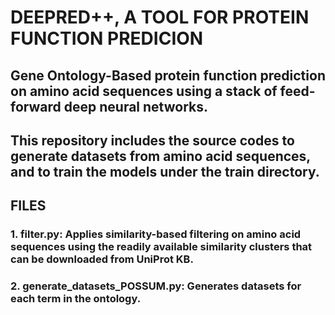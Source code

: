 # DEEPRED++, A TOOL FOR PROTEIN FUNCTION PREDICION
## Gene Ontology-Based protein function prediction on amino acid sequences using a stack of feed-forward deep neural networks.
## This repository includes the source codes to generate datasets from amino acid sequences, and to train the models under the train directory. 

## FILES

### 1. filter.py: Applies similarity-based filtering on amino acid sequences using the readily available similarity clusters that can be downloaded from UniProt KB.
### 2. generate_datasets_POSSUM.py: Generates datasets for each term in the ontology.
